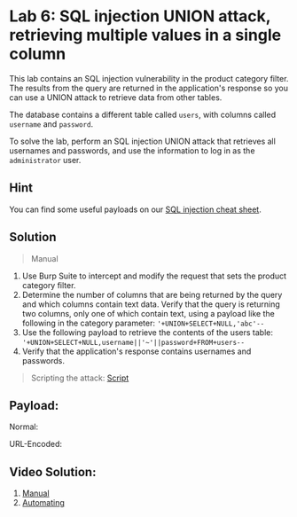 # Lab 6: SQL injection UNION attack, retrieving multiple values in a single column

This lab contains an SQL injection vulnerability in the product category filter. The results from the query are returned in the application's response so you can use a UNION attack to retrieve data from other tables.

The database contains a different table called `users`, with columns called `username` and `password`.

To solve the lab, perform an SQL injection UNION attack that retrieves all usernames and passwords, and use the information to log in as the `administrator` user.

## Hint
You can find some useful payloads on our [SQL injection cheat sheet](https://portswigger.net/web-security/sql-injection/cheat-sheet).

## Solution
> Manual
1. Use Burp Suite to intercept and modify the request that sets the product category filter.
2. Determine the number of columns that are being returned by the query and which columns contain text data. Verify that the query is returning two columns, only one of which contain text, using a payload like the following in the category parameter: ```'+UNION+SELECT+NULL,'abc'--```
3. Use the following payload to retrieve the contents of the users table: ```'+UNION+SELECT+NULL,username||'~'||password+FROM+users--```
4. Verify that the application's response contains usernames and passwords.

> Scripting the attack: [Script](https://github.com/darshannn10/PortSwiggers-Web-Sec-Academy/blob/main/SQL-Injection/Lab-06/sqli-lab-06.py)

## Payload:
Normal: 

URL-Encoded:

## Video Solution:
1. [Manual](https://youtu.be/yRVYoqR9vrI)
2. [Automating](https://www.youtube.com/watch?v=Hw6tN5K7Uhg&list=PLuyTk2_mYISLaZC4fVqDuW_hOk0dd5rlf&index=7)

